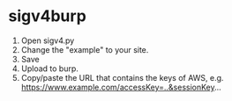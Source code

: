 # sigv4burp
1. Open sigv4.py
2. Change the "example" to your site.
3. Save
4. Upload to burp.
5. Copy/paste the URL that contains the keys of AWS, e.g. https://www.example.com/accessKey=..&sessionKey...
